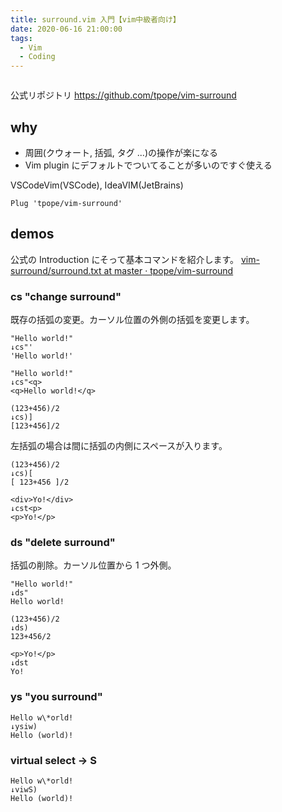 ```yaml
---
title: surround.vim 入門【vim中級者向け】
date: 2020-06-16 21:00:00
tags:
  - Vim
  - Coding
---
```


```toc

```

公式リポジトリ https://github.com/tpope/vim-surround

## why

- 周囲(クウォート, 括弧, タグ ...)の操作が楽になる
- Vim plugin にデフォルトでついてることが多いのですぐ使える

VSCodeVim(VSCode), IdeaVIM(JetBrains)

```
Plug 'tpope/vim-surround'
```

## demos

公式の Introduction にそって基本コマンドを紹介します。
[vim\-surround/surround\.txt at master · tpope/vim\-surround](https://github.com/tpope/vim-surround/blob/master/doc/surround.txt)

### cs "change surround"

既存の括弧の変更。カーソル位置の外側の括弧を変更します。

```
"Hello world!"
↓cs"'
'Hello world!'
```

```
"Hello world!"
↓cs"<q>
<q>Hello world!</q>
```

```
(123+456)/2
↓cs)]
[123+456]/2
```

左括弧の場合は間に括弧の内側にスペースが入ります。

```
(123+456)/2
↓cs)[
[ 123+456 ]/2
```

```
<div>Yo!</div>
↓cst<p>
<p>Yo!</p>
```

### ds "delete surround"

括弧の削除。カーソル位置から 1 つ外側。

```
"Hello world!"
↓ds"
Hello world!
```

```
(123+456)/2
↓ds)
123+456/2
```

```
<p>Yo!</p>
↓dst
Yo!
```

### ys "you surround"

```
Hello w\*orld!
↓ysiw)
Hello (world)!
```

### virtual select → S

```
Hello w\*orld!
↓viwS)
Hello (world)!
```
